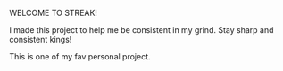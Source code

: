 WELCOME TO STREAK!

I made this project to help me be consistent in my grind. Stay sharp and consistent kings!

This is one of my fav personal project.
